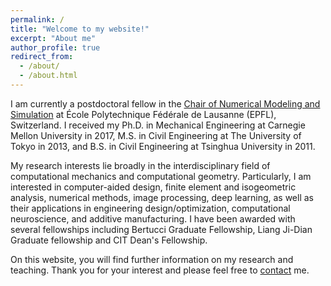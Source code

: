 ```yaml
---
permalink: /
title: "Welcome to my website!"
excerpt: "About me"
author_profile: true
redirect_from: 
  - /about/
  - /about.html
---
```


I am currently a postdoctoral fellow in the [Chair of Numerical Modeling and Simulation](https://www.epfl.ch/labs/mns/) at École Polytechnique Fédérale de Lausanne (EPFL), Switzerland. I received my Ph.D. in Mechanical Engineering at Carnegie Mellon University in 2017, M.S. in Civil Engineering at The University of Tokyo in 2013, and B.S. in Civil Engineering at Tsinghua University in 2011.

My research interests lie broadly in the interdisciplinary field of computational mechanics and computational geometry. Particularly, I am interested in computer-aided design, finite element and isogeometric analysis, numerical methods, image processing, deep learning, as well as their applications in engineering design/optimization, computational neuroscience, and additive manufacturing. I have been awarded with several fellowships including Bertucci Graduate Fellowship, Liang Ji-Dian Graduate fellowship and CIT Dean's Fellowship.

On this website, you will find further information on my research and teaching. Thank you for your interest and please feel free to <a href="https://xiaodong-wei.github.io/contact/" target="_self" rel="noopener noreferrer">contact</a> me.
